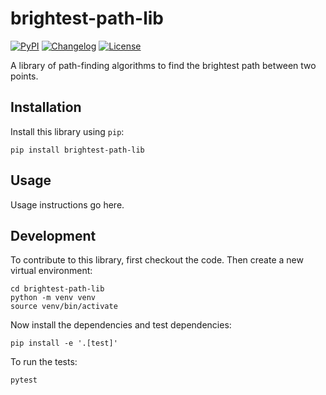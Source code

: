 # brightest-path-lib

[![PyPI](https://img.shields.io/pypi/v/brightest-path-lib.svg)](https://pypi.org/project/brightest-path-lib/)
[![Changelog](https://img.shields.io/github/v/release/mapmanager/brightest-path-lib?include_prereleases&label=changelog)](https://github.com/mapmanager/brightest-path-lib/releases)
[![License](https://img.shields.io/badge/license-GPLv3-blue)](https://github.com/mapmanager/brightest-path-lib/blob/main/LICENSE)

A library of path-finding algorithms to find the brightest path between two points.

## Installation

Install this library using `pip`:

    pip install brightest-path-lib

## Usage

Usage instructions go here.

## Development

To contribute to this library, first checkout the code. Then create a new virtual environment:

    cd brightest-path-lib
    python -m venv venv
    source venv/bin/activate

Now install the dependencies and test dependencies:

    pip install -e '.[test]'

To run the tests:

    pytest
